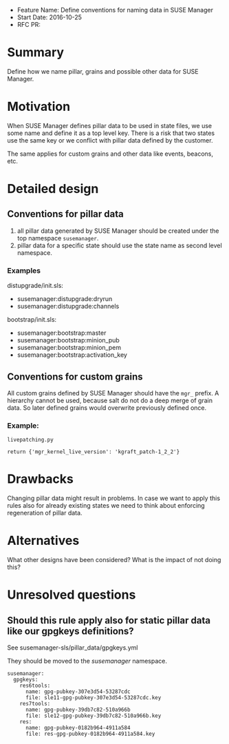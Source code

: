- Feature Name: Define conventions for naming data in SUSE Manager
- Start Date: 2016-10-25
- RFC PR: 

# Summary
[summary]: #summary

Define how we name pillar, grains and possible other data for SUSE Manager.

# Motivation
[motivation]: #motivation

When SUSE Manager defines pillar data to be used in state files, we use some name and define it
as a top level key. There is a risk that two states use the same key or we conflict with
pillar data defined by the customer.

The same applies for custom grains and other data like events, beacons, etc.

# Detailed design
[design]: #detailed-design

## Conventions for pillar data

1. all pillar data generated by SUSE Manager should be created under the top namespace `susemanager`.
2. pillar data for a specific state should use the state name as second level namespace.

### Examples

distupgrade/init.sls:

* susemanager:distupgrade:dryrun
* susemanager:distupgrade:channels

bootstrap/init.sls:

* susemanager:bootstrap:master
* susemanager:bootstrap:minion_pub
* susemanager:bootstrap:minion_pem
* susemanager:bootstrap:activation_key

## Conventions for custom grains

All custom grains defined by SUSE Manager should have the `mgr_` prefix. A hierarchy cannot be used, because salt
do not do a deep merge of grain data. So later defined grains would overwrite previously defined once.

### Example:

```
livepatching.py

return {'mgr_kernel_live_version': 'kgraft_patch-1_2_2'}
```

# Drawbacks
[drawbacks]: #drawbacks

Changing pillar data might result in problems. In case we want to apply this rules also for already existing states
we need to think about enforcing regeneration of pillar data.

# Alternatives
[alternatives]: #alternatives

What other designs have been considered? What is the impact of not doing this?

# Unresolved questions
[unresolved]: #unresolved-questions

## Should this rule apply also for static pillar data like our gpgkeys definitions?

See susemanager-sls/pillar_data/gpgkeys.yml

They should be moved to the *susemanager* namespace.

```
susemanager:
  gpgkeys:
    res6tools:
      name: gpg-pubkey-307e3d54-53287cdc
      file: sle11-gpg-pubkey-307e3d54-53287cdc.key
    res7tools:
      name: gpg-pubkey-39db7c82-510a966b
      file: sle12-gpg-pubkey-39db7c82-510a966b.key
    res:
      name: gpg-pubkey-0182b964-4911a584
      file: res-gpg-pubkey-0182b964-4911a584.key
```
